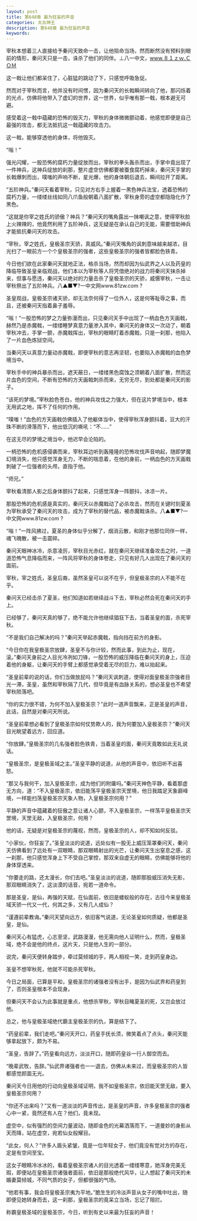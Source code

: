 ```yaml
---
layout: post
title: 第648章 最为狂妄的声音
categories: 太古神王
description: 第648章 最为狂妄的声音
keywords:
---
```


宰秋本想着三人直接给予秦问天致命一击，让他殒命当场，然而断然没有预料到眼前的情形，秦问天只是一击，诛杀了他们的同伴。⊥八一中文，www.８１ｚｗ.ＣＯＭ

这一戟让他们都呆住了，心脏猛的跳动了下，只感觉呼吸急促。

然而对于宰秋而言，他并没有时间愣，因为秦问天的长戟瞬间转向了他，那闪烁着的光点，仿佛将他带入了虚幻的世界，这一世界，似乎唯有那一戟，根本避无可避。

感受着这一戟中蕴藏的恐怖的毁灭力，宰秋的身体微微颤动着，他感觉即便是自己最强的攻击，都无法抵抗这一戟蕴藏的攻击力。

这一戟，能够穿透他的身体，将他毁灭。

“嗡！”

强光闪耀，一股恐怖的腐朽力量绽放而出，宰秋的拳头轰杀而出，手掌中竟出现了一件神兵，这神兵绽放的刹那，整片虚空仿佛都要被蚕食腐朽掉来，秦问天手掌的长戟爆刺而出，噗嗤的声响不断，星光爆，他的身体朝后退去，瞬间拉开了距离。

“五阶神兵。”秦问天看着宰秋，只见对方右手上握着一黑色神兵法宝，透着恐怖的腐朽力量，一缕缕丝线如同八爪鱼般朝着八面扩散，宰秋身旁的虚空都隐隐化作了黑色。

“这就是你宰之姓氏的骄傲？神兵？”秦问天的嘴角露出一抹嘲讽之意，使得宰秋脸上火辣辣的，他竟然利用了五阶神兵，这无疑是在承认自己的无能，需要借助神兵才能抵抗秦问天的攻击。

“宰秋，宰之姓氏，皇极圣宗天骄，真威风。”秦问天嘴角的讽刺意味越来越浓，目光扫了一眼前方一个个皇极圣宗的强者，这些皇极圣宗的强者皆都脸色铁青。

今日他们欲在此家秦问天就地正法，格杀当场，然而却因为仙武界之人以及药皇的降临导致圣皇亲临观战，他们本以为宰秋等人将凭借绝对的战力将秦问天抹杀掉来，但事与愿违，秦问天以绝对的力量击杀了皇极圣宗的天骄，威慑宰秋，一击让宰秋祭出了五阶神兵。八▲■▼?一中文网www.81zw.com ?

圣皇观战，皇极圣宗诸天骄，却无法奈何得了一位外人，这是何等耻辱之事，而且，还被秦问天指着鼻子羞辱。

“嗡！”一股恐怖的梦之力量弥漫而出，只见秦问天手中出现了一柄血色方天画戟，赫然乃是赤魔戟，一缕缕睡梦真意力量渗入其中，秦问天的身体又一次动了，朝着宰秋冲去，手掌一颤，赤魔戟挥出，宰秋的眼睛盯着赤魔戟，只是一刹那，他陷入了一片血色炼狱空间。

当秦问天以真意力量动赤魔戟，即便宰秋的意志再坚韧，也要陷入赤魔戟的血色梦境当中。

宰秋手中的神兵暴杀而出，遮天蔽日，一缕缕黑色腐蚀之须朝着八面扩散，然而这片血色的空间，不断有恐怖的方天画戟刺杀而来，无穷无尽，到处都是秦问天的影子。

“该死的梦境。”宰秋脸色苍白，他的神兵攻伐之力强大，但在这片梦境当中，根本无用武之地，挥不了任何的作用。

“噗嗤！”血色的方天画戟仿佛插入了他躯体当中，使得宰秋浑身颤抖着，豆大的汗珠不断的滑落而下，他出低沉的嘶吼：“不……”

在这无尽的梦境之境当中，他迟早会沦陷的。

一柄恐怖的危机感侵袭而来，宰秋耳边听到轰隆隆的恐怖攻伐声音响起，随即梦魔幻境消失，他只感觉浑身无力，不断的喘息着，在他的身前，一柄血色的方天画戟刺破了一位强者的头颅，直指于他。

“师兄。”

宰秋看清那人影之后身体颤抖了起来，只感觉浑身一阵颤抖，冰凉一片。

那股恐怖的危机感是真实的，秦问天以赤魔戟动了必杀攻击，然而在关键时刻夏圣为宰秋承受了秦问天的攻击，成为了宰秋的替代品，被赤魔戟诛杀。八▲■▼?一中文网www.81zw.com ?

“嗡！”一阵风拂过，夏圣的身体似乎分解了，烟消云散，和刚才他那位同伴一样，魂飞魄散，被一击震碎。

秦问天眼神冰冷，杀意凌厉，宰秋目光赤红，就在秦问天继续准备攻击之时，一道道恐怖气息降临而来，一阵风将宰秋的身体卷走，只见有好几人出现在了秦问天的面前。

宰秋，宰之姓氏，圣皇后裔，虽然圣皇可以说不在乎，但皇极圣宗的人不能不在乎。

秦问天已经击杀了夏圣，他们知道如若继续战斗下去，宰秋必然会死在秦问天的手上。

已经够了，秦问天真的够了，绝不能允许他继续猖狂下去，当着圣皇的面，杀死宰秋。

“不是我们自己解决的吗？”秦问天举起赤魔戟，指向挡在前方的身影。

“今日你在我皇极圣宗放肆，圣皇不与你计较，然而此事，到此为止，现在，滚。”秦问天身前之人目光冷冽如刀锋，一股恐怖的威压降临在秦问天的身上，压迫着他的身躯，让秦问天的手臂上都感觉承受着无尽的巨力，难以抬起来。

“圣皇前辈的说的话，你们当做放屁吗？”秦问天讽刺道，使得对面皇极圣宗强者目光一滞，圣皇，虽然和宰秋隔了几代，但毕竟是有血脉关系的，想必圣皇也不希望宰秋陨落吧。

“你的实力很不错，为何不加入皇极圣宗？”此时一道声音飘来，正是圣皇的声音，此话，自然是对秦问天所说。

“圣皇前辈想必看到了皇极圣宗如何仗势欺人的，我为何要加入皇极圣宗？”秦问天目光眺望着远方，回应道。

“你放肆。”皇极圣宗的几名强者脸色铁青，当着圣皇的面，秦问天竟敢如此无礼说话。

“皇极圣宗，是皇极圣域之主。”圣皇平静的说道，从他的声音中，依旧听不出喜怒。

“那又与我何干，加入皇极圣宗，成为他们的附庸吗。”秦问天神色平静，看着那虚无方向，道：“不入皇极圣宗，依旧能荡平皇极圣宗天罡境，他日我踏足天象巅峰境，一样能扫荡皇极圣宗天象人物，入皇极圣宗何用？”

平静的声音中蕴藏着的狂傲之意让诸人心颤，不入皇极圣宗，一样荡平皇极圣宗天罡境，天罡无敌，入皇极圣宗，何用？

他的话，无疑是对皇极圣宗的蔑视，然而，皇极圣宗的人，却不知如何反驳。

“小家伙，你狂妄了。”圣皇淡淡的说道，远处似有一股无上威压笼罩秦问天，秦问天仿佛看到了远处有一双眼睛，那双眼睛射出的光芒，让秦问天生出窒息之感，这一刹那，他只感觉浑身上下不受自己掌控，那双来自虚无的眼睛，仿佛能够将他的身体穿透来。

“你要走的路，还太漫长，你们去吧。”圣皇淡淡的说道，随即那股威压消失无影，那双眼睛消失了，这淡漠的话音，宛若一道命令。

那是圣皇，是仙，再强的天赋，在仙面前，依旧是蝼蚁般的存在，古往今来皇极圣域天骄一代又一代，何其之多，又有几人成仙？

“谨遵前辈教诲。”秦问天望向远方，依旧客气说道，无论圣皇如何质疑，他都是圣皇，是仙。

秦问天心有猛虎，心志至坚，武路漫漫，他无需向他人证明什么，然而，皇极圣域，绝不会是他的终点，这片天，只是他人生的一部分。

说完，秦问天便转身踏步，牵过莫倾城的手，两人相视一笑，走到药皇身边。

圣皇不想宰秋死，他就不可能杀死宰秋。

今日之局面，已算是平和，皇极圣宗的诸强者没有出手，是因为仙武界和药皇到了，否则圣皇根本不会现身。

但秦问天不会认为此事就是重点，他想杀宰秋，宰秋目睹夏圣的死，又岂会放过他。

总之，他与皇极圣域绝代霸主皇极圣宗的仇，算是结下了。

“药皇前辈，我们走吧。”秦问天开口，药皇手抚长须，微笑着点了点头，秦问天能够拿起放下，颇为不易。

“圣皇，告辞了。”药皇看向远方，淡淡开口，随即药皇谷一行人御空而去。

“晚辈武牧，告辞。”仙武界诸强者也一一退去，仿佛从未来过，而皇极圣宗的人皆都感觉颜面无光。

秦问天今日用他的行动向皇极圣域证明，我不如皇极圣宗，依旧能天罡无敌，要入皇极圣宗何用？

“你还不出来吗？”又有一道淡淡的声音传出，是圣皇的声音，许多皇极圣宗的强者心中一紧，竟然还有人在？他们，竟未现。

虚空中，似有强烈的空间力量波动，随即金色的光幕洒落而下，一道曼妙的身影从天而降，站在虚空，宛若仙女般耀目。

“此女，何人？”许多人眉头紧皱，竟是一位年轻女子，他们竟没有觉对方的存在，定是有空间至宝。

这女子眼睛冷冰冰的，看着皇极圣宗诸人的目光透着一缕缕寒意，她浑身完美无瑕，即便站在皇极圣宗诸强者面前，依旧是那般绝代风华，让人想起了秦问天的未婚妻莫倾城，不同气质的女子，但都很强的气场。

“他若有事，我会将皇极圣宗夷为平地。”脆生生的冷淡声音从女子的嘴中吐出，随即便见她转身而去，这一刹那，皇极圣宗的竟呆立当场，忘记了阻拦。

称霸皇极圣域的皇极圣宗，今日，听到有史以来最为狂妄的声音！
